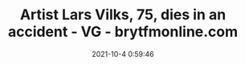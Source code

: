 ---
"title": "Artist Lars Vilks, 75, dies in an accident - VG - brytfmonline.com"
"date": "2021-10-4 0:59:46"
"feed_name": "GOOGLENEWSCONSTRUCTION"
"feed_website": "https://news.google.com/search?q=construction%2Bincident&hl=en-US&gl=US&ceid=US:en"
"feed_rss": "https://news.google.com/rss/search?q=construction%2Bincident&hl=en-US&gl=US&ceid=US:en"
"link": "https://www.brytfmonline.com/artist-lars-vilks-75-dies-in-an-accident-vg/"
"source": "{'href': 'https://www.brytfmonline.com', 'title': 'brytfmonline.com'}"
"file": "_posts/2021-1-1-5fc0e7402e3d42f0593475e9093c884e2820d549.md"
"accident": "1"
"drilling": "1"
"dead": "1"
"injured": "0"
"arrested": "0"
"place": "unknown place"
"where": "unknown site"
"causes": "unknown"
"place_uri": "unknown place"
---